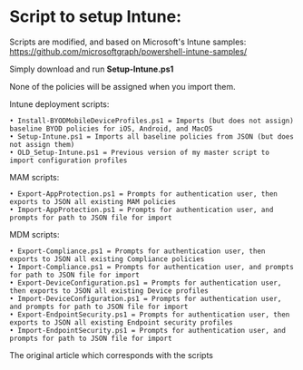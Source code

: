 # Script to setup Intune:

Scripts are modified, and based on Microsoft's Intune samples: https://github.com/microsoftgraph/powershell-intune-samples/

Simply download and run <b>Setup-Intune.ps1</b>

None of the policies will be assigned when you import them.

Intune deployment scripts:

	• Install-BYODMobileDeviceProfiles.ps1 = Imports (but does not assign) baseline BYOD policies for iOS, Android, and MacOS
	• Setup-Intune.ps1 = Imports all baseline policies from JSON (but does not assign them) 
	• OLD_Setup-Intune.ps1 = Previous version of my master script to import configuration profiles

MAM scripts:

	• Export-AppProtection.ps1 = Prompts for authentication user, then exports to JSON all existing MAM policies
	• Import-AppProtection.ps1 = Prompts for authentication user, and prompts for path to JSON file for import

MDM scripts:

	• Export-Compliance.ps1 = Prompts for authentication user, then exports to JSON all existing Compliance policies
	• Import-Compliance.ps1 = Prompts for authentication user, and prompts for path to JSON file for import
	• Export-DeviceConfiguration.ps1 = Prompts for authentication user, then exports to JSON all existing Device profiles
	• Import-DeviceConfiguration.ps1 = Prompts for authentication user, and prompts for path to JSON file for import
	• Export-EndpointSecurity.ps1 = Prompts for authentication user, then exports to JSON all existing Endpoint security profiles
	• Import-EndpointSecurity.ps1 = Prompts for authentication user, and prompts for path to JSON file for import
	

The original article which corresponds with the scripts
